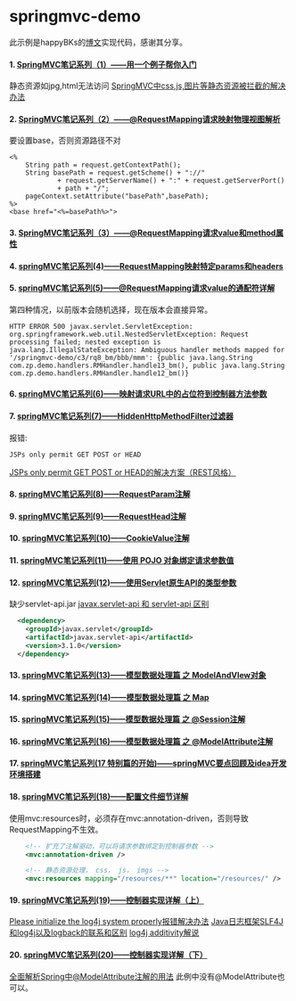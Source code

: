 # springmvc-demo

此示例是happyBKs的[博文](https://my.oschina.net/happyBKs?tab=newest&catalogId=436090)实现代码，感谢其分享。
#### 1. [SpringMVC笔记系列（1）——用一个例子帮你入门](https://my.oschina.net/happyBKs/blog/411547)
静态资源如jpg,html无法访问
[SpringMVC中css,js,图片等静态资源被拦截的解决办法](https://blog.csdn.net/shixin_li/article/details/80576753)
#### 2. [SpringMVC笔记系列（2）——@RequestMapping请求映射物理视图解析](https://my.oschina.net/happyBKs/blog/411861)
要设置base，否则资源路径不对
```
<%  
    String path = request.getContextPath();  
    String basePath = request.getScheme() + "://"  
            + request.getServerName() + ":" + request.getServerPort()  
            + path + "/";  
    pageContext.setAttribute("basePath",basePath);    
%>
<base href="<%=basePath%>">
```
#### 3. [SpringMVC笔记系列（3）——@RequestMapping请求value和method属性](https://my.oschina.net/happyBKs/blog/412005)
#### 4. [springMVC笔记系列(4)——RequestMapping映射特定params和headers](https://my.oschina.net/happyBKs/blog/412521)
#### 5. [springMVC笔记系列(5)——@RequestMapping请求value的通配符详解](https://my.oschina.net/happyBKs/blog/412714)
第四种情况，以前版本会随机选择，现在版本会直接异常。
```
HTTP ERROR 500 javax.servlet.ServletException: org.springframework.web.util.NestedServletException: Request processing failed; nested exception is java.lang.IllegalStateException: Ambiguous handler methods mapped for '/springmvc-demo/c3/rq8_bm/bbb/mmm': {public java.lang.String com.zp.demo.handlers.RMHandler.handle13_bm(), public java.lang.String com.zp.demo.handlers.RMHandler.handle12_bm()}
```
#### 6. [springMVC笔记系列(6)——映射请求URL中的占位符到控制器方法参数](https://my.oschina.net/happyBKs/blog/412788)
#### 7. [springMVC笔记系列(7)——HiddenHttpMethodFilter过滤器](https://my.oschina.net/happyBKs/blog/416994)
报错:
```
JSPs only permit GET POST or HEAD
```

[JSPs only permit GET POST or HEAD的解决方案（REST风格）](https://blog.csdn.net/tiberroot/article/details/76615727)
#### 8. [springMVC笔记系列(8)——RequestParam注解](https://my.oschina.net/happyBKs/blog/417032)
#### 9. [springMVC笔记系列(9)——RequestHead注解](https://my.oschina.net/happyBKs/blog/417413)
#### 10. [springMVC笔记系列(10)——CookieValue注解](https://my.oschina.net/happyBKs/blog/417431)
#### 11. [springMVC笔记系列(11)——使用 POJO 对象绑定请求参数值](https://my.oschina.net/happyBKs/blog/418865)
#### 12. [springMVC笔记系列(12)——使用Servlet原生API的类型参数](https://my.oschina.net/happyBKs/blog/420271)
缺少servlet-api.jar
[javax.servlet-api 和 servlet-api 区别](https://blog.csdn.net/milaobai/article/details/81347563)
```xml
  <dependency>
    <groupId>javax.servlet</groupId>
    <artifactId>javax.servlet-api</artifactId>
    <version>3.1.0</version>
  </dependency>
```
#### 13. [springMVC笔记系列(13)——模型数据处理篇 之 ModelAndVIew对象](https://my.oschina.net/happyBKs/blog/420310)
#### 14. [springMVC笔记系列(14)——模型数据处理篇 之 Map](https://my.oschina.net/happyBKs/blog/420754)
#### 15. [springMVC笔记系列(15)——模型数据处理篇 之 @Session注解](https://my.oschina.net/happyBKs/blog/421103)
#### 16. [springMVC笔记系列(16)——模型数据处理篇 之 @ModelAttribute注解](https://my.oschina.net/happyBKs/blog/422513)
#### 17. [springMVC笔记系列(17 特别篇的开始)——springMVC要点回顾及idea开发环境搭建](https://my.oschina.net/happyBKs/blog/690926)
#### 18. [springMVC笔记系列(18)——配置文件细节详解](https://my.oschina.net/happyBKs/blog/691502)
使用mvc:resources时，必须存在mvc:annotation-driven，否则导致RequestMapping不生效。
```xml
    <!-- 扩充了注解驱动，可以将请求参数绑定到控制器参数 -->
    <mvc:annotation-driven />

    <!-- 静态资源处理， css， js， imgs -->
    <mvc:resources mapping="/resources/**" location="/resources/" />
```
#### 19. [springMVC笔记系列(19)——控制器实现详解（上）](https://my.oschina.net/happyBKs/blog/694088)
[Please initialize the log4j system properly报错解决办法](https://blog.csdn.net/kangkangwanwan/article/details/52370324)
[Java日志框架SLF4J和log4j以及logback的联系和区别](https://www.cnblogs.com/hanszhao/p/9754419.html)
[log4j additivity解说](https://blog.csdn.net/hongweigg/article/details/14169477)
#### 20. [springMVC笔记系列(20)——控制器实现详解（下）](https://my.oschina.net/happyBKs/blog/703563)
[全面解析Spring中@ModelAttribute注解的用法](https://www.cnblogs.com/cobcmw/p/12092591.html)
此例中没有@ModelAttribute也可以。
